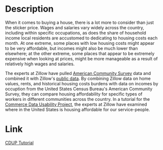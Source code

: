 # Description

When it comes to buying a house, there is a lot more to consider than just the sticker price. Wages and salaries vary widely across the country, including within specific occupations, as does the share of household income local residents are accustomed to dedicating to housing costs each month. At one extreme, some places with low housing costs might appear to be very affordable, but incomes might also be much lower than elsewhere; at the other extreme, some places that appear to be extremely expensive when looking at prices, might be more manageable as a result of relatively high wages and salaries.

The experts at Zillow have pulled [American Community Survey](https://www.census.gov/programs-surveys/acs/) data and combined it with Zillow's [public data](www.zillow.com/research/data). By combining Zillow data on home values, rents, and historical housing costs burdens with data on incomes by occuption from the United States Census Bureau's American Community Survey, they can compare housing affordability for specific types of workers in different communities across the country. In a tutorial for the [Commerce Data Usability Project](https://www.commerce.gov/datausability), the experts at Zillow have examined where in the United States is housing affordable for our service-people.

# Link

[CDUP Tutorial](http://commercedataservice.github.io/tutorial_zillow_acs/)